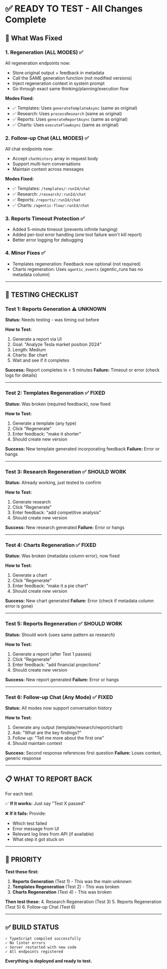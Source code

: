 # ✅ READY TO TEST - All Changes Complete

## 🔨 What Was Fixed

### 1. **Regeneration (ALL MODES)** ✅
All regeneration endpoints now:
- Store original output + feedback in metadata
- Call the SAME generation function (not modified versions)
- Inject regeneration context in system prompt
- Go through exact same thinking/planning/execution flow

**Modes Fixed:**
- ✅ Templates: Uses `generateTemplateAsync` (same as original)
- ✅ Research: Uses `processResearch` (same as original)
- ✅ Reports: Uses `generateReportAsync` (same as original)
- ✅ Charts: Uses `executeFlowAsync` (same as original)

### 2. **Follow-up Chat (ALL MODES)** ✅
All chat endpoints now:
- Accept `chatHistory` array in request body
- Support multi-turn conversations
- Maintain context across messages

**Modes Fixed:**
- ✅ Templates: `/templates/:runId/chat`
- ✅ Research: `/research/:runId/chat` 
- ✅ Reports: `/reports/:runId/chat`
- ✅ Charts: `/agentic-flow/:runId/chat`

### 3. **Reports Timeout Protection** ✅
- Added 5-minute timeout (prevents infinite hanging)
- Added per-tool error handling (one tool failure won't kill report)
- Better error logging for debugging

### 4. **Minor Fixes** ✅
- Templates regeneration: Feedback now optional (not required)
- Charts regeneration: Uses `agentic_events` (agentic_runs has no metadata column)

---

## 🧪 TESTING CHECKLIST

### Test 1: Reports Generation ⚠️ UNKNOWN
**Status:** Needs testing - was timing out before

**How to Test:**
1. Generate a report via UI
2. Goal: "Analyze Tesla market position 2024"
3. Length: Medium
4. Charts: Bar chart
5. Wait and see if it completes

**Success:** Report completes in < 5 minutes
**Failure:** Timeout or error (check logs for details)

---

### Test 2: Templates Regeneration ✅ FIXED
**Status:** Was broken (required feedback), now fixed

**How to Test:**
1. Generate a template (any type)
2. Click "Regenerate" 
3. Enter feedback: "make it shorter"
4. Should create new version

**Success:** New template generated incorporating feedback
**Failure:** Error or hangs

---

### Test 3: Research Regeneration ✅ SHOULD WORK
**Status:** Already working, just tested to confirm

**How to Test:**
1. Generate research
2. Click "Regenerate"
3. Enter feedback: "add competitive analysis"
4. Should create new version

**Success:** New research generated
**Failure:** Error or hangs

---

### Test 4: Charts Regeneration ✅ FIXED
**Status:** Was broken (metadata column error), now fixed

**How to Test:**
1. Generate a chart
2. Click "Regenerate"
3. Enter feedback: "make it a pie chart"
4. Should create new version

**Success:** New chart generated
**Failure:** Error (check if metadata column error is gone)

---

### Test 5: Reports Regeneration ✅ SHOULD WORK
**Status:** Should work (uses same pattern as research)

**How to Test:**
1. Generate a report (after Test 1 passes)
2. Click "Regenerate"
3. Enter feedback: "add financial projections"
4. Should create new version

**Success:** New report generated
**Failure:** Error or hangs

---

### Test 6: Follow-up Chat (Any Mode) ✅ FIXED
**Status:** All modes now support conversation history

**How to Test:**
1. Generate any output (template/research/report/chart)
2. Ask: "What are the key findings?"
3. Follow up: "Tell me more about the first one"
4. Should maintain context

**Success:** Second response references first question
**Failure:** Loses context, generic response

---

## 📋 WHAT TO REPORT BACK

For each test:

✅ **If it works:** Just say "Test X passed"

❌ **If it fails:** Provide:
- Which test failed
- Error message from UI
- Relevant log lines from API (if available)
- What step it got stuck on

---

## 🎯 PRIORITY

**Test these first:**
1. **Reports Generation** (Test 1) - This was the main unknown
2. **Templates Regeneration** (Test 2) - This was broken
3. **Charts Regeneration** (Test 4) - This was broken

**Then test these:**
4. Research Regeneration (Test 3)
5. Reports Regeneration (Test 5)
6. Follow-up Chat (Test 6)

---

## ✅ BUILD STATUS

```
✓ TypeScript compiled successfully
✓ No linter errors
✓ Server restarted with new code
✓ All endpoints registered
```

**Everything is deployed and ready to test.**

